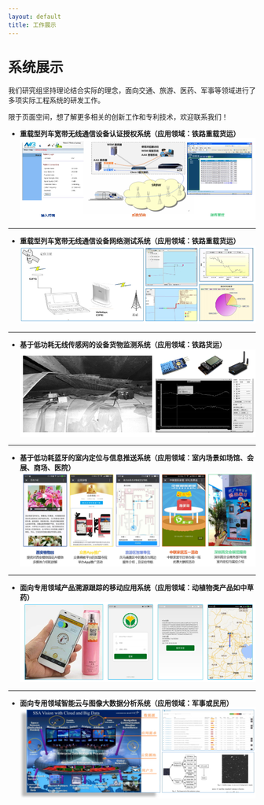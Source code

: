 ```yaml
---
layout: default
title: 工作展示
---
```


系统展示
=====================

我们研究组坚持理论结合实际的理念，面向交通、旅游、医药、军事等领域进行了多项实际工程系统的研发工作。

限于页面空间，想了解更多相关的创新工作和专利技术，欢迎联系我们！

- **重载型列车宽带无线通信设备认证授权系统（应用领域：铁路重载货运）**
![](aaa.jpg)

----------

- **重载型列车宽带无线通信设备网络测试系统（应用领域：铁路重载货运）**
![](nettest.jpg)

----------

- **基于低功耗无线传感网的设备货物监测系统（应用领域：铁路货运）**
![](wsn.jpg)

----------

- **基于低功耗蓝牙的室内定位与信息推送系统（应用领域：室内场景如场馆、会展、商场、医院）**
![](ble.jpg)

----------

- **面向专用领域产品溯源跟踪的移动应用系统（应用领域：动植物类产品如中草药）**
![](trace.jpg)

----------

- **面向专用领域智能云与图像大数据分析系统（应用领域：军事或民用）**
![](ssa.jpg)
